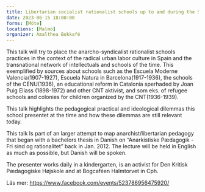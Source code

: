 ```yaml
---
title: Libertarian socialist rationalist schools up to and during the Spanish Civil War
date: 2023-06-15 18:00:00
forms: [Möte]
locations: [Malmö]
organizer: Amalthea Bokkafé
---
```

This talk will try to place the anarcho-syndicalist rationalist schools practices in the context of the radical urban labor culture in Spain and the transnational network of intellectuals and schools of the time. This exemplified by sources about schools such as the Escuela Moderne Valencia(1907-1927), Escuela Natura in Barcelona(1917-1936), the schools of the CENU(1936), an educational reform in Catalonia sperhaded by Joan Puig Eliass (1898-1972) and other CNT aktivist, and som eks. of refugee schools and colonies for children organized by the CNT(1936-1939).

This talk highlights the pedagogical practical and ideological dilemmas this school presentet at the time and how these dilemmas are still relevant today.

This talk Is part of an larger attempt to map anarchist/libertarian pedagogy that began with a bachelors thesis in Danish on “Anarkistiske Pædagogik - Fri sind og rationalitet” back in Jan. 2012. The lecture will be held in English as much as possible, but Danish will be spoken.

The presenter works daily in a kindergarten, is an activist for Den Kritisk Pædagogiske Højskole and at Bogcaféen Halmtorvet in Cph.

Läs mer: https://www.facebook.com/events/523786956475920/
